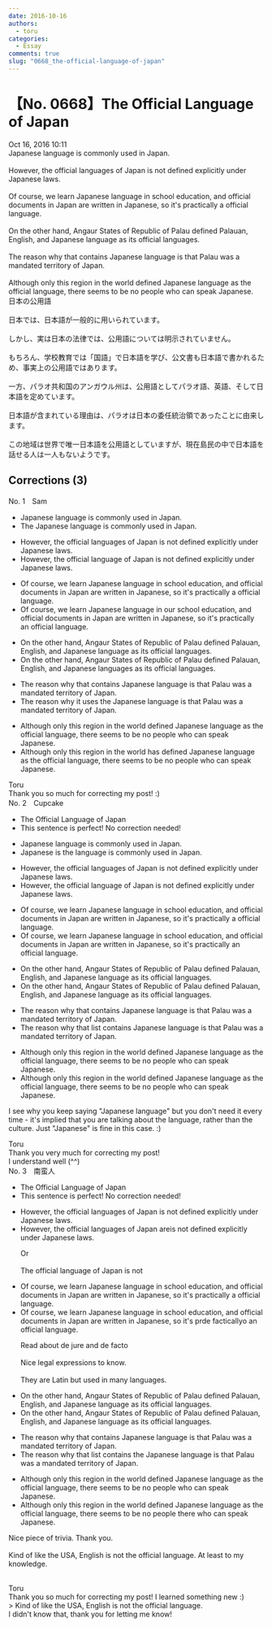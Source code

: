 ```yaml
---
date: 2016-10-16
authors:
  - toru
categories:
  - Essay
comments: true
slug: "0668_the-official-language-of-japan"
---
```


# 【No. 0668】The Official Language of Japan
<div class="date">Oct 16, 2016 10:11</div>
<div id="post"><div id="body_show_ori">
Japanese language is commonly used in Japan.<br/><br/>However, the official languages of Japan is not defined explicitly under Japanese laws.<br/><br/>Of course, we learn Japanese language in school education, and official documents in Japan are written in Japanese, so it's practically a official language.<br/><br/>On the other hand, Angaur States of Republic of Palau defined Palauan, English, and Japanese language as its official languages. <br/><br/>The reason why that contains Japanese language is that Palau was a mandated territory of Japan.<br/><br/>Although only this region in the world defined Japanese language as the official language, there seems to be no people who can speak Japanese.
</div></div>

<!-- more -->

<div id="post_ja"><div id="body_show_mo">
日本の公用語<br/><br/>日本では、日本語が一般的に用いられています。<br/><br/>しかし、実は日本の法律では、公用語については明示されていません。<br/><br/>もちろん、学校教育では「国語」で日本語を学び、公文書も日本語で書かれるため、事実上の公用語ではあります。<br/><br/>一方、パラオ共和国のアンガウル州は、公用語としてパラオ語、英語、そして日本語を定めています。<br/><br/>日本語が含まれている理由は、パラオは日本の委任統治領であったことに由来します。<br/><br/>この地域は世界で唯一日本語を公用語としていますが、現在島民の中で日本語を話せる人は一人もないようです。
</div></div>

## Corrections (3)
<div id="block"><div class="first_name"> No. 1　<span class="just_name">Sam</span></div><div id="block2">
<ul class="correction_field">
<li class="incorrect">Japanese language is commonly used in Japan.</li>
<li class="corrected correct">
<span class="f_red">The</span> Japanese language is commonly used in Japan.
</li>
</ul>
<ul class="correction_field">
<li class="incorrect">However, the official languages of Japan is not defined explicitly under Japanese laws.</li>
<li class="corrected correct">
However, the official language of Japan is not defined explicitly under Japanese laws.
</li>
</ul>
<ul class="correction_field">
<li class="incorrect">Of course, we learn Japanese language in school education, and official documents in Japan are written in Japanese, so it's practically a official language.</li>
<li class="corrected correct">
Of course, we learn Japanese language in <span class="f_red">our </span>school education, and official documents in Japan are written in Japanese, so it's practically <span class="f_red">an </span>official language.
</li>
</ul>
<ul class="correction_field">
<li class="incorrect">On the other hand, Angaur States of Republic of Palau defined Palauan, English, and Japanese language as its official languages.</li>
<li class="corrected correct">
On the other hand, Angaur States of Republic of Palau defined Palauan, English, and Japanese<span class="f_red"> languages </span>as its official languages.
</li>
</ul>
<ul class="correction_field">
<li class="incorrect">The reason why that contains Japanese language is that Palau was a mandated territory of Japan.</li>
<li class="corrected correct">
The reason <span class="f_red">why it uses the</span> Japanese language is that Palau was a mandated territory of Japan.
</li>
</ul>
<ul class="correction_field">
<li class="incorrect">Although only this region in the world defined Japanese language as the official language, there seems to be no people who can speak Japanese.</li>
<li class="corrected correct">
Although only this region in the world <span class="f_red">has </span>defined Japanese language as the official language, there seems to be no people who can speak Japanese.
</li>
</ul>
</div><div class="name"><span class="just_name">Toru</span><br>
Thank you so much for correcting my post! :)
</div>
</div>
<div id="block"><div class="first_name"> No. 2　<span class="just_name">Cupcake</span></div><div id="block2">
<ul class="correction_field">
<li class="incorrect">The Official Language of Japan</li>
<li class="corrected perfect">This sentence is perfect! No correction needed!</li>
</ul>
<ul class="correction_field">
<li class="incorrect">Japanese language is commonly used in Japan.</li>
<li class="corrected correct">
Japanese <span class="f_red">is the </span>language <span class="f_red"><span class="sline">is</span> </span>commonly used in Japan.
</li>
</ul>
<ul class="correction_field">
<li class="incorrect">However, the official languages of Japan is not defined explicitly under Japanese laws.</li>
<li class="corrected correct">
However, the official <span class="f_blue">language</span> of Japan is not defined explicitly under Japanese laws.
</li>
</ul>
<ul class="correction_field">
<li class="incorrect">Of course, we learn Japanese language in school education, and official documents in Japan are written in Japanese, so it's practically a official language.</li>
<li class="corrected correct">
Of course, we learn Japanese <span class="sline"><span class="f_red">language</span></span> in school <span class="f_red"><span class="sline">education</span>,</span> and official documents in Japan are written in Japanese, so it's practically a<span class="f_red">n</span> official language.
</li>
</ul>
<ul class="correction_field">
<li class="incorrect">On the other hand, Angaur States of Republic of Palau defined Palauan, English, and Japanese language as its official languages.</li>
<li class="corrected correct">
On the other hand, Angaur States of Republic of Palau defined Palauan, English, and Japanese <span class="f_red"><span class="sline">language</span></span> as its official languages.
</li>
</ul>
<ul class="correction_field">
<li class="incorrect">The reason why that contains Japanese language is that Palau was a mandated territory of Japan.</li>
<li class="corrected correct">
The reason why that <span class="f_blue">list</span> contains Japanese <span class="f_red"><span class="sline">language</span></span> is that Palau was a mandated territory of Japan.
</li>
</ul>
<ul class="correction_field">
<li class="incorrect">Although only this region in the world defined Japanese language as the official language, there seems to be no people who can speak Japanese.</li>
<li class="corrected correct">
Although only this region in the world defined Japanese <span class="f_red"><span class="sline">language</span></span> as the official language, there seems to be no people who can speak Japanese.
</li>
</ul>
<p class="comment_small">
 I see why you keep saying "Japanese language" but you don't need it every time - it's implied that you are talking about the language, rather than the culture. Just "Japanese" is fine in this case. :)
</p>

</div><div class="name"><span class="just_name">Toru</span><br>
Thank you very much for correcting my post!<br/>I understand well (^^)
</div>
</div>
<div id="block"><div class="first_name"> No. 3　<span class="just_name">南蛮人</span></div><div id="block2">
<ul class="correction_field">
<li class="incorrect">The Official Language of Japan</li>
<li class="corrected perfect">This sentence is perfect! No correction needed!</li>
</ul>
<ul class="correction_field">
<li class="incorrect">However, the official languages of Japan is not defined explicitly under Japanese laws.</li>
<li class="corrected correct">
However, the official languages of Japan <span class="f_red">are</span><span class="f_gray"><span class="sline">is</span></span> not defined explicitly under Japanese laws.
<p class="correction_comment">Or<br/><br/>The official language of Japan is not</p>
</li>
</ul>
<ul class="correction_field">
<li class="incorrect">Of course, we learn Japanese language in school education, and official documents in Japan are written in Japanese, so it's practically a official language.</li>
<li class="corrected correct">
Of course, we learn Japanese language in school <span class="f_gray"><span class="sline">educ</span></span>a<span class="f_gray"><span class="sline">tio</span></span>n<span class="f_gray"><span class="sline">, an</span></span>d official documents in Japan are written in Japanese, so it's <span class="f_gray"><span class="sline">pr</span></span><span class="f_red">de f</span>act<span class="f_gray"><span class="sline">ically</span></span><span class="f_red">o</span> a<span class="f_red">n</span> official language.
<p class="correction_comment">Read about de jure and de facto<br/><br/>Nice legal expressions to know.<br/><br/>They are Latin but used in many languages.</p>
</li>
</ul>
<ul class="correction_field">
<li class="incorrect">On the other hand, Angaur States of Republic of Palau defined Palauan, English, and Japanese language as its official languages.</li>
<li class="corrected correct">
On the other hand, Angaur States of Republic of Palau defined Palauan, English, and Japanese <span class="f_gray"><span class="sline">l</span></span>a<span class="f_gray"><span class="sline">nguage a</span></span>s its official languages.
</li>
</ul>
<ul class="correction_field">
<li class="incorrect">The reason why that contains Japanese language is that Palau was a mandated territory of Japan.</li>
<li class="corrected correct">
The reason why that <span class="f_red">list </span>contains <span class="f_red">the </span>Japanese language is that Palau was a mandated territory of Japan.
</li>
</ul>
<ul class="correction_field">
<li class="incorrect">Although only this region in the world defined Japanese language as the official language, there seems to be no people who can speak Japanese.</li>
<li class="corrected correct">
Although only this region in the world defined Japanese language as the official language, there seems to be no people <span class="f_red">there </span>who can speak Japanese.
</li>
</ul>
<p class="comment_small">
 Nice piece of trivia. Thank you.
 <br/>
 <br/>
 Kind of like the USA, English is not the official language. At least to my knowledge.
 <br/>
 <br/>
</p>

</div><div class="name"><span class="just_name">Toru</span><br>
Thank you so much for correcting my post! I learned something new :)<br/>&gt; Kind of like the USA, English is not the official language.<br/>I didn't know that, thank you for letting me know!
</div>
</div>
